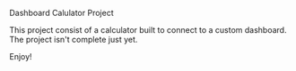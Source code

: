 Dashboard Calulator Project

This project consist of a calculator built to connect to a custom dashboard. The project isn't complete just yet.

Enjoy!
